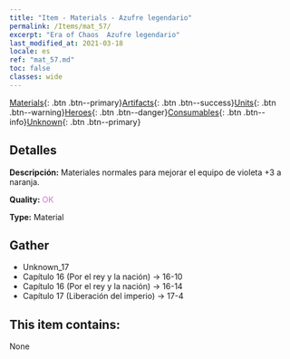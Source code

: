 ```yaml
---
title: "Item - Materials - Azufre legendario"
permalink: /Items/mat_57/
excerpt: "Era of Chaos  Azufre legendario"
last_modified_at: 2021-03-18
locale: es
ref: "mat_57.md"
toc: false
classes: wide
---
```

 [Materials](/es/Items/){: .btn .btn--primary}[Artifacts](/es/Items/Artifacts/){: .btn .btn--success}[Units](/es/Items/Units/){: .btn .btn--warning}[Heroes](/es/Items/Heroes/){: .btn .btn--danger}[Consumables](/es/Items/Consumables/){: .btn .btn--info}[Unknown](/es/Items/Unknown/){: .btn .btn--primary}

## Detalles
 **Descripción:** Materiales normales para mejorar el equipo de violeta +3 a naranja.

 **Quality:** <span style="color: #DA70D6">OK</span>

 **Type:** Material

## Gather

*    Unknown_17 
*    Capítulo 16 (Por el rey y la nación) -> 16-10 
*    Capítulo 16 (Por el rey y la nación) -> 16-14 
*    Capítulo 17 (Liberación del imperio) -> 17-4 

## This item contains:

  None

